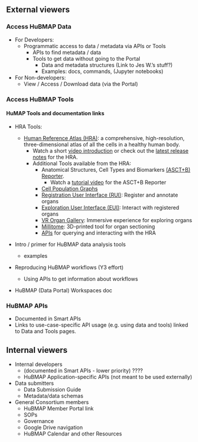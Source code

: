 ## External viewers
### Access HuBMAP Data
- For Developers:
  - Programmatic access to data / metadata via APIs or Tools
    - APIs to find metadata / data
    - Tools to get data without going to the Portal
      - Data and metadata structures (Link to Jes W.’s stuff?)
      - Examples: docs, commands, (Jupyter notebooks) 
- For Non-developers:
  - View / Access / Download data (via the Portal)

### Access HuBMAP Tools
#### HuMAP Tools and documentation links
- HRA Tools:
  - <a href="https://humanatlas.io">Human Reference Atlas (HRA)</a>: a comprehensive, high-resolution, three-dimensional atlas of all the cells in a healthy human body.
    - Watch a short <a href="https://www.youtube.com/watch?v=DDmP_7vDy-o">video introduction</a> or check out the <a href="https://humanatlas.io/release-notes/v2.1">latest release notes</a> for the HRA.
    - Additional Tools available from the HRA:
      - Anatomical Structures, Cell Types and Biomarkers <a href="https://humanatlas.io/asctb-reporter">(ASCT+B) Reporter</a>.
        - Watch a <a href="https://youtu.be/pzUFmDhQEO8">tutorial video</a> for the ASCT+B Reporter
      - <a href="https://humanatlas.io/cell-population-graphs">Cell Population Graphs</a>
      - <a href="https://humanatlas.io/registration-user-interface">Registration User Interface (RUI)</a>: Register and annotate organs
      - <a href="https://humanatlas.io/exploration-user-interface">Exploration User Interface (EUI)</a>: Interact with registered organs
      - <a href="https://humanatlas.io/organ-gallery-in-vr">VR Organ Gallery</a>: Immersive experience for exploring organs
      - <a href="https://humanatlas.io/millitome">Millitome</a>: 3D-printed tool for organ sectioning
      - <a href="https://humanatlas.io/api">APIs</a> for querying and interacting with the HRA
   
- Intro / primer for HuBMAP data analysis tools 
  - examples
- Reproducing HuBMAP workflows (Y3 effort)
  - Using APIs to get information about workflows
- HuBMAP (Data Portal) Workspaces doc

### HuBMAP APIs 
- Documented in Smart APIs 
- Links to use-case-specific API usage (e.g. using data and tools) linked to Data and Tools pages.

## Internal viewers
- Internal developers 
  - (documented in Smart APIs - lower priority) ????
  - HuBMAP Application-specific APIs (not meant to be used externally)
- Data submitters
  - Data Submission Guide
  - Metadata/data schemas
- General Consortium members 
  - HuBMAP Member Portal link
  - SOPs
  - Governance
  - Google Drive navigation
  - HuBMAP Calendar and other Resources
